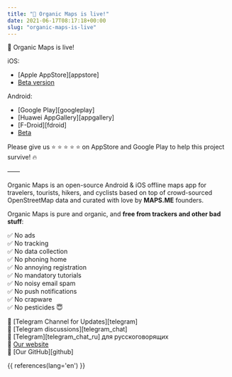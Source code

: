 ```yaml
---
title: "🍃 Organic Maps is live!"
date: 2021-06-17T08:17:18+00:00
slug: "organic-maps-is-live"
---
```


🍃 Organic Maps is live!

iOS:

* [Apple AppStore][appstore]
* [Beta version](https://testflight.apple.com/join/lrKCl08I)

Android:

* [Google Play][googleplay]
* [Huawei AppGallery][appgallery]
* [F-Droid][fdroid]
* [Beta](https://appdistribution.firebase.dev/i/3c5fcf9cd72f775f)

Please give us ⭐ ⭐ ⭐ ⭐ ⭐ on AppStore and Google Play to help this project survive! 🔥

——

Organic Maps is an open-source Android & iOS offline maps app
for travelers, tourists, hikers, and cyclists based on top of crowd-sourced
OpenStreetMap data and curated with love by **MAPS.ME** founders.

Organic Maps is pure and organic, and **free from trackers and other bad stuff**:

✅ No ads<br/>
✅ No tracking<br/>
✅ No data collection<br/>
✅ No phoning home<br/>
✅ No annoying registration<br/>
✅ No mandatory tutorials<br/>
✅ No noisy email spam<br/>
✅ No push notifications<br/>
✅ No crapware<br/>
✅ No pesticides 😇<br/>

🔗 [Telegram Channel for Updates][telegram]<br/>
🔗 [Telegram discussions][telegram_chat]<br/>
🔗 [Telegram][telegram_chat_ru] для русскоговорящих<br/>
🔗 [Our website](https://organicmaps.app/)<br/>
🔗 [Our GitHub][github]<br/>

{{ references(lang='en') }}
